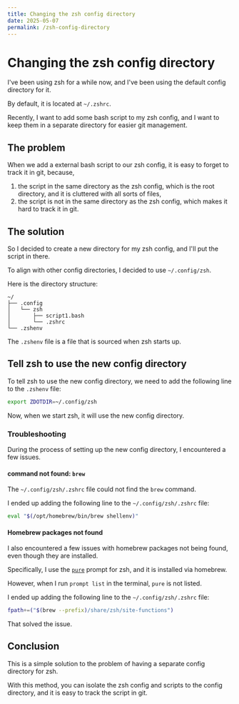 ```yaml
---
title: Changing the zsh config directory
date: 2025-05-07
permalink: /zsh-config-directory
---
```


# Changing the zsh config directory

I've been using zsh for a while now, and I've been using the default config directory for it.

By default, it is located at `~/.zshrc`.

Recently, I want to add some bash script to my zsh config, and I want to keep them in a separate directory for easier git management.

## The problem

When we add a external bash script to our zsh config, it is easy to forget to track it in git, because,

1. the script in the same directory as the zsh config, which is the root directory, and it is cluttered with all sorts of files,
2. the script is not in the same directory as the zsh config, which makes it hard to track it in git.

## The solution

So I decided to create a new directory for my zsh config, and I'll put the script in there.

To align with other config directories, I decided to use `~/.config/zsh`.

Here is the directory structure:

```
~/
├── .config
│   └── zsh
│       ├── script1.bash
│       └── .zshrc
└── .zshenv
```

The `.zshenv` file is a file that is sourced when zsh starts up.

## Tell zsh to use the new config directory

To tell zsh to use the new config directory, we need to add the following line to the `.zshenv` file:

``` zsh
export ZDOTDIR=~/.config/zsh
```

Now, when we start zsh, it will use the new config directory.

### Troubleshooting

During the process of setting up the new config directory, I encountered a few issues.

#### command not found: `brew`

The `~/.config/zsh/.zshrc` file could not find the `brew` command.

I ended up adding the following line to the `~/.config/zsh/.zshrc` file:

``` zsh
eval "$(/opt/homebrew/bin/brew shellenv)"
```

#### Homebrew packages not found

I also encountered a few issues with homebrew packages not being found, even though they are installed.

Specifically, I use the [`pure`](https://github.com/sindresorhus/pure) prompt for zsh, and it is installed via homebrew.

However, when I run `prompt list` in the terminal, `pure` is not listed.

I ended up adding the following line to the `~/.config/zsh/.zshrc` file:

``` zsh
fpath+=("$(brew --prefix)/share/zsh/site-functions")
```

That solved the issue.

## Conclusion

This is a simple solution to the problem of having a separate config directory for zsh.

With this method, you can isolate the zsh config and scripts to the config directory, and it is easy to track the script in git.
